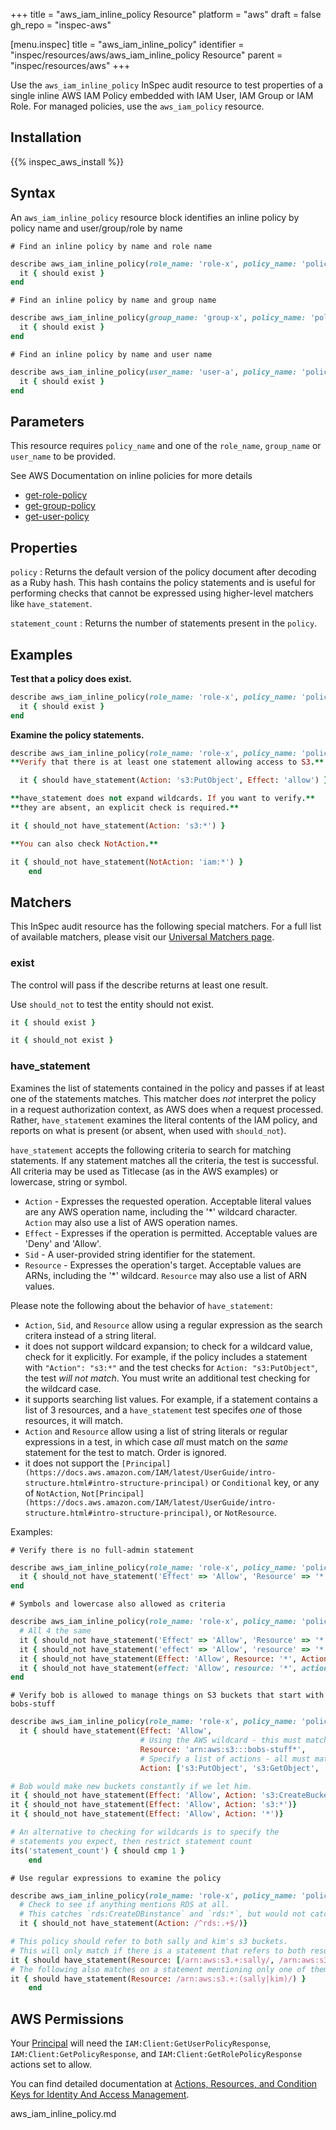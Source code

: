 +++
title = "aws_iam_inline_policy Resource"
platform = "aws"
draft = false
gh_repo = "inspec-aws"

[menu.inspec]
title = "aws_iam_inline_policy"
identifier = "inspec/resources/aws/aws_iam_inline_policy Resource"
parent = "inspec/resources/aws"
+++

Use the `aws_iam_inline_policy` InSpec audit resource to test properties of a single inline AWS IAM Policy embedded with IAM User, IAM Group or IAM Role. For managed policies, use the `aws_iam_policy` resource.

## Installation

{{% inspec_aws_install %}}

## Syntax

An `aws_iam_inline_policy` resource block identifies an inline policy by policy name and user/group/role by name

    # Find an inline policy by name and role name
```ruby
describe aws_iam_inline_policy(role_name: 'role-x', policy_name: 'policy-1') do
  it { should exist }
end
```

    # Find an inline policy by name and group name
```ruby
describe aws_iam_inline_policy(group_name: 'group-x', policy_name: 'policy-1') do
  it { should exist }
end
```

    # Find an inline policy by name and user name
```ruby
describe aws_iam_inline_policy(user_name: 'user-a', policy_name: 'policy-1') do
  it { should exist }
end
```

## Parameters

This resource requires `policy_name` and one of the `role_name`, `group_name` or `user_name` to be provided.

See AWS Documentation on inline policies for more details

- [get-role-policy](https://awscli.amazonaws.com/v2/documentation/api/latest/reference/iam/get-role-policy.html)
- [get-group-policy](https://awscli.amazonaws.com/v2/documentation/api/latest/reference/iam/get-group-policy.html)
- [get-user-policy](https://awscli.amazonaws.com/v2/documentation/api/latest/reference/iam/get-user-policy.html)

## Properties

`policy`
: Returns the default version of the policy document after decoding as a Ruby hash. This hash contains the policy statements and is useful for performing checks that cannot be expressed using higher-level matchers like `have_statement`.

`statement_count`
: Returns the number of statements present in the `policy`.

## Examples

**Test that a policy does exist.**

```ruby
describe aws_iam_inline_policy(role_name: 'role-x', policy_name: 'policy-1') do
  it { should exist }
end
```

**Examine the policy statements.**

```ruby
describe aws_iam_inline_policy(role_name: 'role-x', policy_name: 'policy-1') do
**Verify that there is at least one statement allowing access to S3.**

  it { should have_statement(Action: 's3:PutObject', Effect: 'allow') }
```

```ruby
**have_statement does not expand wildcards. If you want to verify.**
**they are absent, an explicit check is required.**

it { should_not have_statement(Action: 's3:*') }
```

```ruby
**You can also check NotAction.**

it { should_not have_statement(NotAction: 'iam:*') }
    end
```

## Matchers

This InSpec audit resource has the following special matchers. For a full list of available matchers, please visit our [Universal Matchers page](https://www.inspec.io/docs/reference/matchers/).

### exist

The control will pass if the describe returns at least one result.

Use `should_not` to test the entity should not exist.

```ruby
it { should exist }
```

```ruby
it { should_not exist }
```

### have_statement

Examines the list of statements contained in the policy and passes if at least one of the statements matches. This matcher does _not_ interpret the policy in a request authorization context, as AWS does when a request processed. Rather, `have_statement` examines the literal contents of the IAM policy, and reports on what is present (or absent, when used with `should_not`).

`have_statement` accepts the following criteria to search for matching statements. If any statement matches all the criteria, the test is successful. All criteria may be used as Titlecase (as in the AWS examples) or lowercase, string or symbol.

- `Action` - Expresses the requested operation. Acceptable literal values are any AWS operation name, including the '\*' wildcard character. `Action` may also use a list of AWS operation names.
- `Effect` - Expresses if the operation is permitted. Acceptable values are 'Deny' and 'Allow'.
- `Sid` - A user-provided string identifier for the statement.
- `Resource` - Expresses the operation's target. Acceptable values are ARNs, including the '\*' wildcard. `Resource` may also use a list of ARN values.

Please note the following about the behavior of `have_statement`:

- `Action`, `Sid`, and `Resource` allow using a regular expression as the search critera instead of a string literal.
- it does not support wildcard expansion; to check for a wildcard value, check for it explicitly. For example, if the policy includes a statement with `"Action": "s3:*"` and the test checks for `Action: "s3:PutObject"`, the test _will not match_. You must write an additional test checking for the wildcard case.
- it supports searching list values. For example, if a statement contains a list of 3 resources, and a `have_statement` test specifes _one_ of those resources, it will match.
- `Action` and `Resource` allow using a list of string literals or regular expressions in a test, in which case _all_ must match on the _same_ statement for the test to match. Order is ignored.
- it does not support the `[Principal](https://docs.aws.amazon.com/IAM/latest/UserGuide/intro-structure.html#intro-structure-principal)` or `Conditional` key, or any of `NotAction`, `Not[Principal](https://docs.aws.amazon.com/IAM/latest/UserGuide/intro-structure.html#intro-structure-principal)`, or `NotResource`.

Examples:

    # Verify there is no full-admin statement
```ruby
describe aws_iam_inline_policy(role_name: 'role-x', policy_name: 'policy-1') do
  it { should_not have_statement('Effect' => 'Allow', 'Resource' => '*', 'Action' => '*')}
end
```

    # Symbols and lowercase also allowed as criteria
```ruby
describe aws_iam_inline_policy(role_name: 'role-x', policy_name: 'policy-1') do
  # All 4 the same
  it { should_not have_statement('Effect' => 'Allow', 'Resource' => '*', 'Action' => '*')}
  it { should_not have_statement('effect' => 'Allow', 'resource' => '*', 'action' => '*')}
  it { should_not have_statement(Effect: 'Allow', Resource: '*', Action: '*')}
  it { should_not have_statement(effect: 'Allow', resource: '*', action: '*')}
end
```

    # Verify bob is allowed to manage things on S3 buckets that start with bobs-stuff
```ruby
describe aws_iam_inline_policy(role_name: 'role-x', policy_name: 'policy-1') do
  it { should have_statement(Effect: 'Allow',
                             # Using the AWS wildcard - this must match exactly
                             Resource: 'arn:aws:s3:::bobs-stuff*',
                             # Specify a list of actions - all must match, no others, order isn't important
                             Action: ['s3:PutObject', 's3:GetObject', 's3:DeleteObject'])}
```

```ruby
# Bob would make new buckets constantly if we let him.
it { should_not have_statement(Effect: 'Allow', Action: 's3:CreateBucket')}
it { should_not have_statement(Effect: 'Allow', Action: 's3:*')}
it { should_not have_statement(Effect: 'Allow', Action: '*')}
```

```ruby
# An alternative to checking for wildcards is to specify the
# statements you expect, then restrict statement count
its('statement_count') { should cmp 1 }
    end
```

    # Use regular expressions to examine the policy
```ruby
describe aws_iam_inline_policy(role_name: 'role-x', policy_name: 'policy-1') do
  # Check to see if anything mentions RDS at all.
  # This catches `rds:CreateDBinstance` and `rds:*`, but would not catch '*'.
  it { should_not have_statement(Action: /^rds:.+$/)}
```

```ruby
# This policy should refer to both sally and kim's s3 buckets.
# This will only match if there is a statement that refers to both resources.
it { should have_statement(Resource: [/arn:aws:s3.+:sally/, /arn:aws:s3.+:kim/]) }
# The following also matches on a statement mentioning only one of them
it { should have_statement(Resource: /arn:aws:s3.+:(sally|kim)/) }
    end
```

## AWS Permissions

Your [Principal](https://docs.aws.amazon.com/IAM/latest/UserGuide/intro-structure.html#intro-structure-principal) will need the `IAM:Client:GetUserPolicyResponse`, `IAM:Client:GetPolicyResponse`, and `IAM:Client:GetRolePolicyResponse` actions set to allow.

You can find detailed documentation at [Actions, Resources, and Condition Keys for Identity And Access Management](https://docs.aws.amazon.com/IAM/latest/UserGuide/list_identityandaccessmanagement.html).

aws_iam_inline_policy.md
